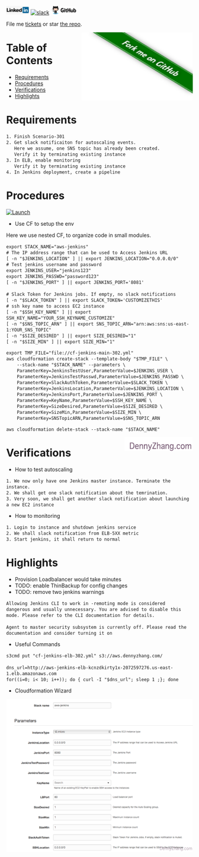 [![LinkedIn](https://raw.githubusercontent.com/USDevOps/mywechat-slack-group/master/images/linkedin.png)](https://www.linkedin.com/in/dennyzhang001) <a href="https://www.dennyzhang.com/slack" target="_blank" rel="nofollow"><img src="http://slack.dennyzhang.com/badge.svg" alt="slack"/></a> [![Github](https://raw.githubusercontent.com/USDevOps/mywechat-slack-group/master/images/github.png)](https://github.com/DennyZhang)

File me [tickets](https://github.com/DennyZhang/chef-study/issues) or star [the repo](https://github.com/DennyZhang/chef-study).

<a href="https://github.com/DennyZhang?tab=followers"><img align="right" width="300" height="183" src="https://raw.githubusercontent.com/USDevOps/mywechat-slack-group/master/images/fork_github.png" /></a>

Table of Contents
=================

   * [Requirements](#requirements)
   * [Procedures](#procedures)
   * [Verifications](#verifications)
   * [Highlights](#highlights)

# Requirements
```
1. Finish Scenario-301
2. Get slack notificaiton for autoscaling events.
   Here we assume, one SNS topic has already been created.
   Verify it by terminating existing instance
3. In ELB, enable monitoring
   Verify it by terminating existing instance
4. In Jenkins deployment, create a pipeline
```

# Procedures
[![Launch](https://s3.amazonaws.com/cloudformation-examples/cloudformation-launch-stack.png)](https://console.aws.amazon.com/cloudformation/home?region=us-east-1#/stacks/new?stackName=aws-jenkins&templateURL=https://s3.amazonaws.com/aws.dennyzhang.com/cf-jenkins-main-302.yml)

- Use CF to setup the env

Here we use nested CF, to organize code in small modules.

```
export STACK_NAME="aws-jenkins"
# The IP address range that can be used to Access Jenkins URL
[ -n "$JENKINS_LOCATION" ] || export JENKINS_LOCATION="0.0.0.0/0"
# Test jenkins username and password
export JENKINS_USER="jenkins123"
export JENKINS_PASSWD="password123"
[ -n "$JENKINS_PORT" ] || export JENKINS_PORT='8081'

# Slack Token for Jenkins jobs. If empty, no slack notifications
[ -n "$SLACK_TOKEN" ] || export SLACK_TOKEN='CUSTOMIZETHIS'
# ssh key name to access EC2 instance
[ -n "$SSH_KEY_NAME" ] || export SSH_KEY_NAME="YOUR_SSH_KEYNAME_CUSTOMIZE"
[ -n "$SNS_TOPIC_ARN" ] || export SNS_TOPIC_ARN="arn:aws:sns:us-east-1:YOUR_SNS_TOPIC"
[ -n "$SIZE_DESIRED" ] || export SIZE_DESIRED="1"
[ -n "$SIZE_MIN" ] || export SIZE_MIN="1"
```

```
export TMP_FILE="file://cf-jenkins-main-302.yml"
aws cloudformation create-stack --template-body "$TMP_FILE" \
    --stack-name "$STACK_NAME" --parameters \
    ParameterKey=JenkinsTestUser,ParameterValue=$JENKINS_USER \
    ParameterKey=JenkinsTestPasswd,ParameterValue=$JENKINS_PASSWD \
    ParameterKey=SlackAuthToken,ParameterValue=$SLACK_TOKEN \
    ParameterKey=JenkinsLocation,ParameterValue=$JENKINS_LOCATION \
    ParameterKey=JenkinsPort,ParameterValue=$JENKINS_PORT \
    ParameterKey=KeyName,ParameterValue=$SSH_KEY_NAME \
    ParameterKey=SizeDesired,ParameterValue=$SIZE_DESIRED \
    ParameterKey=SizeMin,ParameterValue=$SIZE_MIN \
    ParameterKey=SNSTopicARN,ParameterValue=$SNS_TOPIC_ARN
```

```
aws cloudformation delete-stack --stack-name "$STACK_NAME"
```
<a href="https://www.dennyzhang.com"><img align="right" width="185" height="37" src="https://raw.githubusercontent.com/USDevOps/mywechat-slack-group/master/images/dns_small.png"></a>


# Verifications

- How to test autoscaling

```
1. We now only have one Jenkins master instance. Terminate the instance.
2. We shall get one slack notification about the temrination.
3. Very soon, we shall get another slack notification about launching a new EC2 instance
```

- How to monitoring

```
1. Login to instance and shutdown jenkins service
2. We shall slack notification from ELB-5XX metric
3. Start jenkins, it shall return to normal
```

# Highlights
- Provision Loadbalancer would take minutes
- TODO: enable ThinBackup for config changes
- TODO: remove two jenkins warnings

```
Allowing Jenkins CLI to work in -remoting mode is considered
dangerous and usually unnecessary. You are advised to disable this
mode. Please refer to the CLI documentation for details.

Agent to master security subsystem is currently off. Please read the
documentation and consider turning it on
```

- Useful Commands
```
s3cmd put "cf-jenkins-elb-302.yml" s3://aws.dennyzhang.com/

dns_url=http://aws-jenkins-elb-kcnzdkirty1x-2072597276.us-east-1.elb.amazonaws.com
for((i=0; i< 10; i++)); do { curl -I "$dns_url"; sleep 1 ;}; done
```

- Cloudformation Wizard

<a href="https://www.dennyzhang.com"><img src="https://raw.githubusercontent.com/DennyZhang/aws-jenkins-study/master/images/cf_elb_one_master.png"/> </a>
